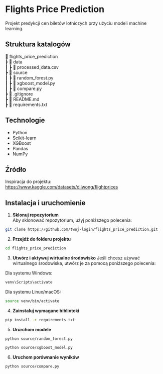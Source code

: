 # Flights Price Prediction
Projekt predykcji cen biletów lotniczych przy użyciu modeli machine learning.

## Struktura katalogów
📂 flights_price_prediction  
 ┣ 📂 data                 
 ┃ ┣ 📄 processed_data.csv  
 ┣ 📂 source               
 ┃ ┣ 📄 random_forest.py  
 ┃ ┣ 📄 xgboost_model.py  
 ┃ ┣ 📄 compare.py         
 ┣ 📄 .gitignore  
 ┣ 📄 README.md  
 ┣ 📄 requirements.txt

## Technologie
- Python
- Scikit-learn
- XGBoost
- Pandas
- NumPy

## Źródło
Inspiracja do projektu: https://www.kaggle.com/datasets/dilwong/flightprices

## Instalacja i uruchomienie

1. **Sklonuj repozytorium**  
 Aby sklonować repozytorium, użyj poniższego polecenia:
 ```sh
 git clone https://github.com/twoj-login/flights_price_prediction.git
 ```
2. **Przejdź do folderu projektu**
 ```sh
 cd flights_price_prediction
 ```

3. **Utwórz i aktywuj wirtualne środowisko**
 Jeśli chcesz używać wirtualnego środowiska, utwórz je za pomocą poniższego polecenia:

 Dla systemu Windows:
 ```sh
 venv\Scripts\activate
 ```
 Dla systemu Linux/macOS:
 ```sh
 source venv/bin/activate
 ```

4. **Zainstaluj wymagane biblioteki**
 ```sh
 pip install -r requirements.txt
 ```

5. **Ururchom modele**
 ```sh
 python source/random_forest.py
 ```
 ```sh
 python source/xgboost_model.py
 ```

6. **Uruchom porównanie wyników**
 ```sh
 python source/compare.py
 ```
